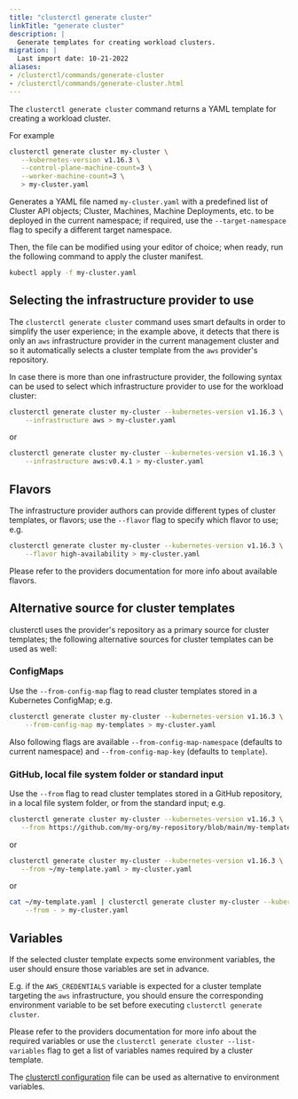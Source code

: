 ```yaml
---
title: "clusterctl generate cluster"
linkTitle: "generate cluster"
description: |
  Generate templates for creating workload clusters.
migration: |
  Last import date: 10-21-2022
aliases:
- /clusterctl/commands/generate-cluster
- /clusterctl/commands/generate-cluster.html
---
```


The `clusterctl generate cluster` command returns a YAML template for creating a workload cluster.

For example

```bash
clusterctl generate cluster my-cluster \
   --kubernetes-version v1.16.3 \
   --control-plane-machine-count=3 \
   --worker-machine-count=3 \
   > my-cluster.yaml
```

Generates a YAML file named `my-cluster.yaml` with a predefined list of Cluster API objects; Cluster, Machines,
Machine Deployments, etc. to be deployed in the current namespace; if required, use the `--target-namespace` flag to
specify a different target namespace.

Then, the file can be modified using your editor of choice; when ready, run the following command
to apply the cluster manifest.

```bash
kubectl apply -f my-cluster.yaml
```

## Selecting the infrastructure provider to use

The `clusterctl generate cluster` command uses smart defaults in order to simplify the user experience; in the example above,
it detects that there is only an `aws` infrastructure provider in the current management cluster and so it automatically
selects a cluster template from the `aws` provider's repository.

In case there is more than one infrastructure provider, the following syntax can be used to select which infrastructure
provider to use for the workload cluster:

```bash
clusterctl generate cluster my-cluster --kubernetes-version v1.16.3 \
    --infrastructure aws > my-cluster.yaml
```

or

```bash
clusterctl generate cluster my-cluster --kubernetes-version v1.16.3 \
    --infrastructure aws:v0.4.1 > my-cluster.yaml
```

## Flavors

The infrastructure provider authors can provide different types of cluster templates, or flavors; use the `--flavor` flag
to specify which flavor to use; e.g.

```bash
clusterctl generate cluster my-cluster --kubernetes-version v1.16.3 \
    --flavor high-availability > my-cluster.yaml
```

Please refer to the providers documentation for more info about available flavors.

## Alternative source for cluster templates

clusterctl uses the provider's repository as a primary source for cluster templates; the following alternative sources
for cluster templates can be used as well:

### ConfigMaps

Use the `--from-config-map` flag to read cluster templates stored in a Kubernetes ConfigMap; e.g.

```bash
clusterctl generate cluster my-cluster --kubernetes-version v1.16.3 \
    --from-config-map my-templates > my-cluster.yaml
```

Also following flags are available `--from-config-map-namespace` (defaults to current namespace) and `--from-config-map-key`
(defaults to `template`).

### GitHub, local file system folder or standard input

Use the `--from` flag to read cluster templates stored in a GitHub repository, in a local file system folder,
or from the standard input; e.g.

```bash
clusterctl generate cluster my-cluster --kubernetes-version v1.16.3 \
   --from https://github.com/my-org/my-repository/blob/main/my-template.yaml > my-cluster.yaml
```

or

```bash
clusterctl generate cluster my-cluster --kubernetes-version v1.16.3 \
   --from ~/my-template.yaml > my-cluster.yaml
```

or

```bash
cat ~/my-template.yaml | clusterctl generate cluster my-cluster --kubernetes-version v1.16.3 \
    --from - > my-cluster.yaml
```

## Variables

If the selected cluster template expects some environment variables, the user should ensure those variables are set in advance.

E.g. if the `AWS_CREDENTIALS` variable is expected for a cluster template targeting the `aws` infrastructure, you
should ensure the corresponding environment variable to be set before executing `clusterctl generate cluster`.

Please refer to the providers documentation for more info about the required variables or use the
`clusterctl generate cluster --list-variables` flag to get a list of variables names required by a cluster template.

The [clusterctl configuration](../clusterctl-configuration) file can be used as alternative to environment variables.
